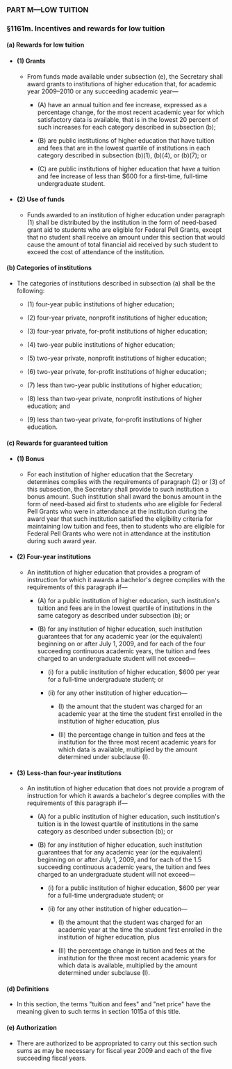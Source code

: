 ### PART M—LOW TUITION

### §1161m. Incentives and rewards for low tuition
#### (a) Rewards for low tuition
* #### (1) Grants
  * From funds made available under subsection (e), the Secretary shall award grants to institutions of higher education that, for academic year 2009–2010 or any succeeding academic year—

    * (A) have an annual tuition and fee increase, expressed as a percentage change, for the most recent academic year for which satisfactory data is available, that is in the lowest 20 percent of such increases for each category described in subsection (b);

    * (B) are public institutions of higher education that have tuition and fees that are in the lowest quartile of institutions in each category described in subsection (b)(1), (b)(4), or (b)(7); or

    * (C) are public institutions of higher education that have a tuition and fee increase of less than $600 for a first-time, full-time undergraduate student.

* #### (2) Use of funds
  * Funds awarded to an institution of higher education under paragraph (1) shall be distributed by the institution in the form of need-based grant aid to students who are eligible for Federal Pell Grants, except that no student shall receive an amount under this section that would cause the amount of total financial aid received by such student to exceed the cost of attendance of the institution.

#### (b) Categories of institutions
* The categories of institutions described in subsection (a) shall be the following:

  * (1) four-year public institutions of higher education;

  * (2) four-year private, nonprofit institutions of higher education;

  * (3) four-year private, for-profit institutions of higher education;

  * (4) two-year public institutions of higher education;

  * (5) two-year private, nonprofit institutions of higher education;

  * (6) two-year private, for-profit institutions of higher education;

  * (7) less than two-year public institutions of higher education;

  * (8) less than two-year private, nonprofit institutions of higher education; and

  * (9) less than two-year private, for-profit institutions of higher education.

#### (c) Rewards for guaranteed tuition
* #### (1) Bonus
  * For each institution of higher education that the Secretary determines complies with the requirements of paragraph (2) or (3) of this subsection, the Secretary shall provide to such institution a bonus amount. Such institution shall award the bonus amount in the form of need-based aid first to students who are eligible for Federal Pell Grants who were in attendance at the institution during the award year that such institution satisfied the eligibility criteria for maintaining low tuition and fees, then to students who are eligible for Federal Pell Grants who were not in attendance at the institution during such award year.

* #### (2) Four-year institutions
  * An institution of higher education that provides a program of instruction for which it awards a bachelor's degree complies with the requirements of this paragraph if—

    * (A) for a public institution of higher education, such institution's tuition and fees are in the lowest quartile of institutions in the same category as described under subsection (b); or

    * (B) for any institution of higher education, such institution guarantees that for any academic year (or the equivalent) beginning on or after July 1, 2009, and for each of the four succeeding continuous academic years, the tuition and fees charged to an undergraduate student will not exceed—

      * (i) for a public institution of higher education, $600 per year for a full-time undergraduate student; or

      * (ii) for any other institution of higher education—

        * (I) the amount that the student was charged for an academic year at the time the student first enrolled in the institution of higher education, plus

        * (II) the percentage change in tuition and fees at the institution for the three most recent academic years for which data is available, multiplied by the amount determined under subclause (I).

* #### (3) Less-than four-year institutions
  * An institution of higher education that does not provide a program of instruction for which it awards a bachelor's degree complies with the requirements of this paragraph if—

    * (A) for a public institution of higher education, such institution's tuition is in the lowest quartile of institutions in the same category as described under subsection (b); or

    * (B) for any institution of higher education, such institution guarantees that for any academic year (or the equivalent) beginning on or after July 1, 2009, and for each of the 1.5 succeeding continuous academic years, the tuition and fees charged to an undergraduate student will not exceed—

      * (i) for a public institution of higher education, $600 per year for a full-time undergraduate student; or

      * (ii) for any other institution of higher education—

        * (I) the amount that the student was charged for an academic year at the time the student first enrolled in the institution of higher education, plus

        * (II) the percentage change in tuition and fees at the institution for the three most recent academic years for which data is available, multiplied by the amount determined under subclause (I).

#### (d) Definitions
* In this section, the terms "tuition and fees" and "net price" have the meaning given to such terms in section 1015a of this title.

#### (e) Authorization
* There are authorized to be appropriated to carry out this section such sums as may be necessary for fiscal year 2009 and each of the five succeeding fiscal years.